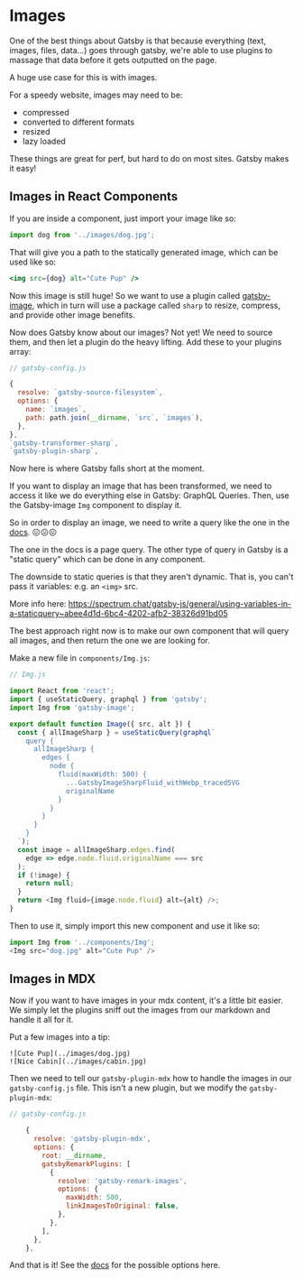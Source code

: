 # Images

One of the best things about Gatsby is that because everything (text, images, files, data...) goes through gatsby, we're able to use plugins to massage that data before it gets outputted on the page.

A huge use case for this is with images.

For a speedy website, images may need to be:

* compressed
* converted to different formats
* resized
* lazy loaded

These things are great for perf, but hard to do on most sites. Gatsby makes it easy!


## Images in React Components

If you are inside a component, just import your image like so:

```js
import dog from '../images/dog.jpg';
```

That will give you a path to the statically generated image, which can be used like so:

```jsx
<img src={dog} alt="Cute Pup" />
```

Now this image is still huge! So we want to use a plugin called [gatsby-image](https://www.gatsbyjs.org/packages/gatsby-image/), which in turn will use a package called `sharp` to resize, compress, and provide other image benefits.

Now does Gatsby know about our images? Not yet! We need to source them, and then let a plugin do the heavy lifting. Add these to your plugins array:

```js
// gatsby-config.js

{
  resolve: `gatsby-source-filesystem`,
  options: {
    name: `images`,
    path: path.join(__dirname, `src`, `images`),
  },
},
`gatsby-transformer-sharp`,
`gatsby-plugin-sharp`,
```

Now here is where Gatsby falls short at the moment.

If you want to display an image that has been transformed, we need to access it like we do everything else in Gatsby: GraphQL Queries. Then, use the Gatsby-image `Img` component to display it.

So in order to display an image, we need to write a query like the one in the [docs](https://www.gatsbyjs.org/packages/gatsby-image/). 😖😖😖

The one in the docs is a page query. The other type of query in Gatsby is a "static query" which can be done in any component.

The downside to static queries is that they aren't dynamic. That is,  you can't pass it variables: e.g. an `<img>` src.

More info here: <https://spectrum.chat/gatsby-js/general/using-variables-in-a-staticquery~abee4d1d-6bc4-4202-afb2-38326d91bd05>

The best approach right now is to make our own component that will query all images, and then return the one we are looking for.

Make a new file in `components/Img.js`:

```js
// Img.js

import React from 'react';
import { useStaticQuery, graphql } from 'gatsby';
import Img from 'gatsby-image';

export default function Image({ src, alt }) {
  const { allImageSharp } = useStaticQuery(graphql`
    query {
      allImageSharp {
        edges {
          node {
            fluid(maxWidth: 500) {
              ...GatsbyImageSharpFluid_withWebp_tracedSVG
              originalName
            }
          }
        }
      }
    }
  `);
  const image = allImageSharp.edges.find(
    edge => edge.node.fluid.originalName === src
  );
  if (!image) {
    return null;
  }
  return <Img fluid={image.node.fluid} alt={alt} />;
}
```

Then to use it, simply import this new component and use it like so:

```js
import Img from '../components/Img';
<Img src="dog.jpg" alt="Cute Pup" />
```

## Images in MDX

Now if you want to have images in your mdx content, it's a little bit easier. We simply let the plugins sniff out the images from our markdown and handle it all for it.

Put a few images into a tip:

```mdx
![Cute Pup](../images/dog.jpg)
![Nice Cabin](../images/cabin.jpg)
```

Then we need to tell our `gatsby-plugin-mdx` how to handle the images in our `gatsby-config.js` file. This isn't a new plugin, but we modify the `gatsby-plugin-mdx`:

```js
// gatsby-config.js

    {
      resolve: 'gatsby-plugin-mdx',
      options: {
        root: __dirname,
        gatsbyRemarkPlugins: [
          {
            resolve: 'gatsby-remark-images',
            options: {
              maxWidth: 500,
              linkImagesToOriginal: false,
            },
          },
        ],
      },
    },
```

And that is it! See the [docs](https://github.com/gatsbyjs/gatsby/tree/master/packages/gatsby-remark-images#options) for the possible options here.
